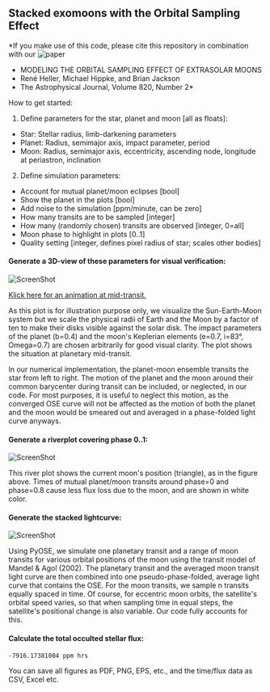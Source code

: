 ## Stacked exomoons with the Orbital Sampling Effect 
*If you make use of this code, please cite this repository in combination with our ![paper](http://iopscience.iop.org/article/10.3847/0004-637X/820/2/88/meta)
  * MODELING THE ORBITAL SAMPLING EFFECT OF EXTRASOLAR MOONS
  * René Heller, Michael Hippke, and Brian Jackson
  * The Astrophysical Journal, Volume 820, Number 2*


How to get started:

1. Define parameters for the star, planet and moon [all as floats]:
  * Star: Stellar radius, limb-darkening parameters
  * Planet: Radius, semimajor axis, impact parameter, period
  * Moon: Radius, semimajor axis, eccentricity, ascending node, longitude at periastron, inclination

2. Define simulation parameters:
  *  Account for mutual planet/moon eclipses [bool]
  *  Show the planet in the plots [bool]
  *  Add noise to the simulation [ppm/minute, can be zero]
  *  How many transits are to be sampled [integer]
  *  How many (randomly chosen) transits are observed [integer, 0=all]
  *  Moon phase to highlight in plots [0..1]
  *  Quality setting [integer, defines pixel radius of star; scales other bodies]
   
#### Generate a 3D-view of these parameters for visual verification:
 
![ScreenShot](http://www.jaekle.info/osescreenshots/git1.png)

[Klick here for an animation at mid-transit.](http://jaekle.info/osescreenshots/osegif.gif)

As this plot is for illustration purpose only, we visualize the Sun-Earth-Moon system but we scale the physical radii of Earth and the Moon by a factor of ten to make their disks visible against the solar disk. The impact parameters of the planet (b=0.4) and the moon's Keplerian elements (e=0.7, i=83°, Omega=0.7) are chosen arbitrarily for good visual clarity. The plot shows the situation at planetary mid-transit.

In our numerical implementation, the planet-moon ensemble transits the star from left to right. The motion of the planet and the moon around their common barycenter during transit can be included, or neglected, in our code. For most purposes, it is useful to neglect this motion, as the converged OSE curve will not be affected as the motion of both the planet and the moon would be smeared out and averaged in a phase-folded light curve anyways.

#### Generate a riverplot covering phase 0..1:

![ScreenShot](http://www.jaekle.info/osescreenshots/git2.png)

This river plot shows the current moon's position (triangle), as in the figure above. Times of mutual planet/moon transits around phase=0 and phase=0.8 cause less flux loss due to the moon, and are shown in white color. 

#### Generate the stacked lightcurve:

![ScreenShot](http://www.jaekle.info/osescreenshots/git3.png)

Using PyOSE, we simulate one planetary transit and a range of moon transits for various orbital positions of the moon using the transit model of Mandel & Agol (2002). The planetary transit and the averaged moon transit light curve are then combined into one pseudo-phase-folded, average light curve that contains the OSE. For the moon transits, we sample n transits equally spaced in time. Of course, for eccentric moon orbits, the satellite's orbital speed varies, so that when sampling time in equal steps, the satellite's positional change is also variable. Our code fully accounts for this.

#### Calculate the total occulted stellar flux: 
```
-7916.17381004 ppm hrs
```

You can save all figures as PDF, PNG, EPS, etc., and the time/flux data as CSV, Excel etc.
